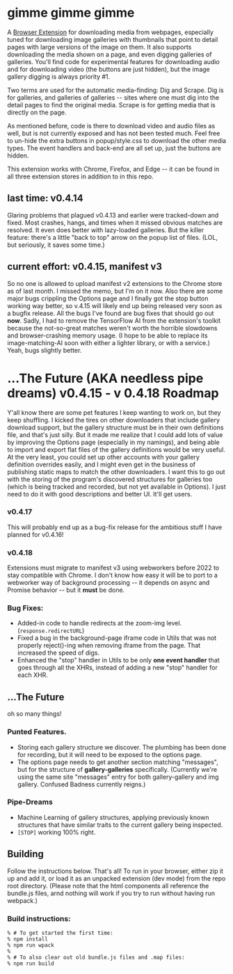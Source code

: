 # gimme gimme gimme
A [Browser Extension](https://developer.mozilla.org/en-US/docs/Mozilla/Add-ons/WebExtensions) for downloading media from webpages, especially tuned for downloading image galleries with thumbnails that point to detail pages with large versions of the image on them. It also supports downloading the media shown on a page, and even digging galleries of galleries. You'll find code for experimental features for downloading audio and for downloading video (the buttons are just hidden), but the image gallery digging is always priority #1.

Two terms are used for the automatic media-finding: Dig and Scrape. Dig is for galleries, and galleries of galleries -- sites where one must dig into the detail pages to find the original media. Scrape is for getting media that is directly on the page.

As mentioned before, code is there to download video and audio files as well, but is not currently exposed and has not been tested much. Feel free to un-hide the extra buttons in popup/style.css to download the other media types. The event handlers and back-end are all set up, just the buttons are hidden.

This extension works with Chrome, Firefox, and Edge -- it can be found in all three extension stores in addition to in this repo.


## last time: v0.4.14
Glaring problems that plagued v0.4.13 and earlier were tracked-down and fixed. Most crashes, hangs, and times when it missed obvious matches are resolved. It even does better with lazy-loaded galleries. But the killer feature: there's a little "back to top" arrow on the popup list of files. (LOL, but seriously, it saves some time.)


## current effort: v0.4.15, manifest v3
So no one is allowed to upload manifest v2 extensions to the Chrome store as of last month. I missed the memo, but I'm on it now. Also there are some major bugs crippling the Options page and I finally got the stop button working way better, so v.4.15 will likely end up being released very soon as a bugfix release. All the bugs I've found are bug fixes that should go out **now**. Sadly, I had to remove the TensorFlow AI from the extension's toolkit because the not-so-great matches weren't worth the horrible slowdowns and browser-crashing memory usage. (I hope to be able to replace its image-matching-AI soon with either a lighter library, or with a service.) Yeah, bugs slightly better.



# ...The Future (AKA needless pipe dreams) v0.4.15 - v 0.4.18 Roadmap
Y'all know there are some pet features I keep wanting to work on, but they keep shuffling. I kicked the tires on other downloaders that include gallery download support, but the gallery structure must be in their own definitions file, and that's just silly. But it made me realize that I could add lots of value by improving the Options page (especially in my namings), and being able to import and export flat files of the gallery definitions would be very useful. At the very least, you could set up other accounts with your gallery definition overrides easily, and I might even get in the business of publishing static maps to match the other downloaders. I want this to go out with the storing of the program's discovered structures for galleries too (which is being tracked and recorded, but not yet available in Options). I just need to do it with good descriptions and better UI. It'll get users.

### v0.4.17 
This will probably end up as a bug-fix release for the ambitious stuff I have planned for v0.4.16!

### v0.4.18
Extensions must migrate to manifest v3 using webworkers before 2022 to stay compatible with Chrome. I don't know how easy it will be to port to
a webworker way of background processing -- it depends on async and Promise behavior -- but it **must** be done.


### Bug Fixes:
- Added-in code to handle redirects at the zoom-img level. (`response.redirectURL`)
- Fixed a bug in the background-page iframe code in Utils that was not properly reject()-ing when removing iframe from the page. That increased the speed of digs.
- Enhanced the "stop" handler in Utils to be only **one event handler** that goes through all the XHRs, instead of adding a new "stop" handler for each XHR.


## ...The Future
oh so many things! 

### Punted Features.
- Storing each gallery structure we discover. The plumbing has been done for recording, but it will need to be exposed to the options page.
- The options page needs to get another section matching "messages", but for the structure of **gallery-galleries** specifically. (Currently we're using the same site "messages" entry for both gallery-gallery and img gallery. Confused Badness currently reigns.)

### Pipe-Dreams
- Machine Learning of gallery structures, applying previously known structures that have similar traits to the current gallery being inspected.
- `[STOP]` working 100% right.

## Building
Follow the instructions below. That's all! To run in your browser, either zip it up and add it, or load it as an unpacked extension (dev mode) from the repo root directory. (Please note that the html components all reference the bundle.js files, arnd nothing will work if you try to run without having run webpack.)

### Build instructions:

```
% # To get started the first time:
% npm install
% npm run wpack
%
% # To also clear out old bundle.js files and .map files:
% npm run build
```
